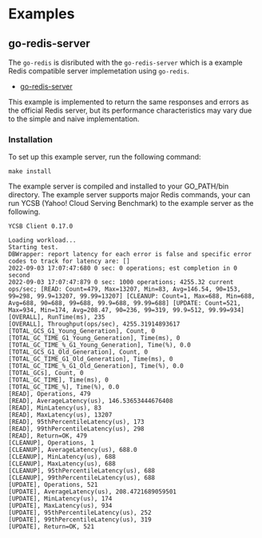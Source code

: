 # Examples

## go-redis-server

The `go-redis` is disributed with the `go-redis-server` which is a example Redis compatible server implemetation using `go-redis`.

- [go-redis-server](examples/go-redis-server)

This example is implemented to return the same responses and errors as the official Redis server, but its performance characteristics may vary due to the simple and naive implementation.

### Installation

To set up this example server, run the following command:

```
make install
```
The example server is compiled and installed to your GO_PATH/bin directory. The example server supports major Redis commands, your can run YCSB (Yahoo! Cloud Serving Benchmark) to the example server as the following. 

```
YCSB Client 0.17.0

Loading workload...
Starting test.
DBWrapper: report latency for each error is false and specific error codes to track for latency are: []
2022-09-03 17:07:47:680 0 sec: 0 operations; est completion in 0 second 
2022-09-03 17:07:47:879 0 sec: 1000 operations; 4255.32 current ops/sec; [READ: Count=479, Max=13207, Min=83, Avg=146.54, 90=153, 99=298, 99.9=13207, 99.99=13207] [CLEANUP: Count=1, Max=688, Min=688, Avg=688, 90=688, 99=688, 99.9=688, 99.99=688] [UPDATE: Count=521, Max=934, Min=174, Avg=208.47, 90=236, 99=319, 99.9=512, 99.99=934] 
[OVERALL], RunTime(ms), 235
[OVERALL], Throughput(ops/sec), 4255.31914893617
[TOTAL_GCS_G1_Young_Generation], Count, 0
[TOTAL_GC_TIME_G1_Young_Generation], Time(ms), 0
[TOTAL_GC_TIME_%_G1_Young_Generation], Time(%), 0.0
[TOTAL_GCS_G1_Old_Generation], Count, 0
[TOTAL_GC_TIME_G1_Old_Generation], Time(ms), 0
[TOTAL_GC_TIME_%_G1_Old_Generation], Time(%), 0.0
[TOTAL_GCs], Count, 0
[TOTAL_GC_TIME], Time(ms), 0
[TOTAL_GC_TIME_%], Time(%), 0.0
[READ], Operations, 479
[READ], AverageLatency(us), 146.53653444676408
[READ], MinLatency(us), 83
[READ], MaxLatency(us), 13207
[READ], 95thPercentileLatency(us), 173
[READ], 99thPercentileLatency(us), 298
[READ], Return=OK, 479
[CLEANUP], Operations, 1
[CLEANUP], AverageLatency(us), 688.0
[CLEANUP], MinLatency(us), 688
[CLEANUP], MaxLatency(us), 688
[CLEANUP], 95thPercentileLatency(us), 688
[CLEANUP], 99thPercentileLatency(us), 688
[UPDATE], Operations, 521
[UPDATE], AverageLatency(us), 208.4721689059501
[UPDATE], MinLatency(us), 174
[UPDATE], MaxLatency(us), 934
[UPDATE], 95thPercentileLatency(us), 252
[UPDATE], 99thPercentileLatency(us), 319
[UPDATE], Return=OK, 521
````
